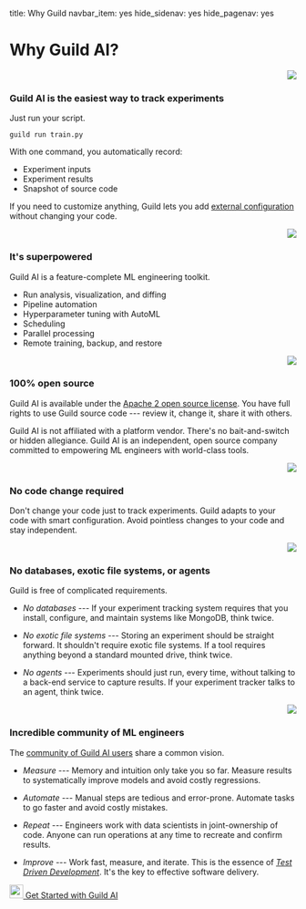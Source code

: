 title: Why Guild
navbar_item: yes
hide_sidenav: yes
hide_pagenav: yes

# Why Guild AI?

<style>
.icon {
  text-align: right;
}
</style>

<div class="row"></div>
<div class="hidden-xs col-sm-1 mt-4 icon">
<img src="/assets/icons/send-email.svg">
</div>

<div class="col-sm-9 mt-3" markdown>

<h3 id="start" class="why">Guild AI is the easiest way to track experiments</h3>

Just run your script.

``` command
guild run train.py
```

With one command, you automatically record:

- Experiment inputs
- Experiment results
- Snapshot of source code

If you need to customize anything, Guild lets you add [external
configuration](https://my.guild.ai/docs/guildfiles) without changing
your code.

</div>

<div class="row"></div>
<div class="hidden-xs col-sm-1 mt-4 icon">
<img src="/assets/icons/space-rocket-flying-3.svg">
</div>

<div class="col-sm-9 mt-3" markdown>

<h3 id="superpowered" class="why">It's superpowered</h3>

Guild AI is a feature-complete ML engineering toolkit.

- Run analysis, visualization, and diffing
- Pipeline automation
- Hyperparameter tuning with AutoML
- Scheduling
- Parallel processing
- Remote training, backup, and restore

</div>


<div class="row"></div>
<div class="hidden-xs col-sm-1 mt-4 icon">
<img src="/assets/icons/open-source.svg">
</div>

<div class="col-sm-9 mt-3" markdown>

<h3 id="open-source" class="why">100% open source</h3>

Guild AI is available under the [Apache 2 open source
license](https://github.com/guildai/guildai/blob/master/LICENSE.txt). You
have full rights to use Guild source code --- review it, change it,
share it with others.

Guild AI is not affiliated with a platform vendor. There's no
bait-and-switch or hidden allegiance. Guild AI is an independent, open
source company committed to empowering ML engineers with world-class
tools.

</div>

<div class="row"></div>
<div class="hidden-xs col-sm-1 mt-4 icon">
<img src="/assets/icons/file-code-disable.svg">
</div>

<div class="col-sm-9 mt-3" markdown>

<h3 id="no-code-change" class="why">No code change required</h3>

Don't change your code just to track experiments. Guild adapts to your
code with smart configuration. Avoid pointless changes to your code
and stay independent.

</div>

<div class="row"></div>
<div class="hidden-xs col-sm-1 mt-4 icon">
<img src="/assets/icons/database-disable.svg">
</div>

<div class="col-sm-9 mt-3" markdown>

<h3 id="no-deps" class="why">No databases, exotic file systems, or agents</h3>

Guild is free of complicated requirements.

- *No databases* --- If your experiment tracking system requires that
  you install, configure, and maintain systems like MongoDB, think
  twice.

- *No exotic file systems* --- Storing an experiment should be
  straight forward. It shouldn't require exotic file systems. If a
  tool requires anything beyond a standard mounted drive, think twice.

- *No agents* --- Experiments should just run, every time, without
  talking to a back-end service to capture results. If your experiment
  tracker talks to an agent, think twice.

</div>


<div class="row"></div>
<div class="hidden-xs col-sm-1 mt-4 icon">
<img src="/assets/icons/multiple-chat.svg">
</div>

<div class="col-sm-9 mt-3" markdown>

<h3 id="community" class="why">Incredible community of ML engineers</h3>

The [community of Guild AI users](https://my.guild.ai) share a common
vision.

- *Measure* --- Memory and intuition only take you so far. Measure
  results to systematically improve models and avoid costly
  regressions.

- *Automate* --- Manual steps are tedious and error-prone. Automate
  tasks to go faster and avoid costly mistakes.

- *Repeat* --- Engineers work with data scientists in joint-ownership
  of code. Anyone can run operations at any time to recreate and
  confirm results.

- *Improve* --- Work fast, measure, and iterate. This is the essence
  of [*Test Driven
  Development*](https://en.wikipedia.org/wiki/Test-driven_development).
  It's the key to effective software delivery.

</div>

<div class="row"></div>

<div class="col col-md-12 mt-5">
<div class="promo center">
<a class="btn btn-primary cta" href="https://my.guild.ai/start" target="_blank"><img src="/assets/icons/space-rocket-flying-white.svg" height="24"> Get Started with Guild AI</a>
</div>
</div>
